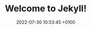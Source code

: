 ---
layout: contact
title:  "Welcome to Jekyll!"
date:   2022-07-30 10:53:45 +0100
permalink: /contact/
categories: blog
linknum: 7
---